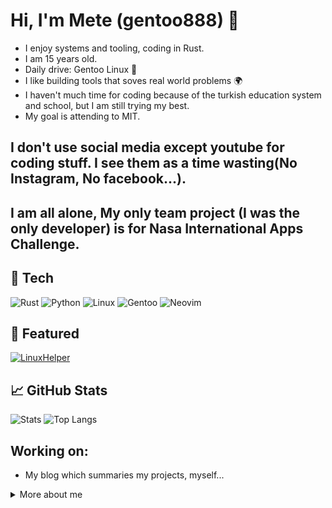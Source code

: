 

# Hi, I'm Mete (gentoo888) 👋

- I enjoy systems and tooling, coding in Rust.
- I am 15 years old.
- Daily drive: Gentoo Linux 🐧
- I like building tools that soves real world problems 🌍
- I haven't much time for coding because of the turkish education system and school, but I am still trying my best.
- My goal is attending to MIT.

## I don't use social media except youtube for coding stuff. I see them as a time wasting(No Instagram, No facebook...).
## I am all alone, My only team project (I was the only developer) is for Nasa International Apps Challenge.

## 🔧 Tech
![Rust](https://img.shields.io/badge/Rust-000?logo=rust&logoColor=white)
![Python](https://img.shields.io/badge/Python-14354C?logo=python&logoColor=white)
![Linux](https://img.shields.io/badge/Linux-000?logo=linux&logoColor=white)
![Gentoo](https://img.shields.io/badge/Gentoo-54487A?logo=gentoo&logoColor=white)
![Neovim](https://img.shields.io/badge/Neovim-57A143?logo=neovim&logoColor=white)

## 📌 Featured
[![LinuxHelper](https://github-readme-stats.vercel.app/api/pin/?username=gentoo888&repo=LinuxHelper&theme=github_dark)](https://github.com/gentoo888/LinuxHelper)

## 📈 GitHub Stats
![Stats](https://github-readme-stats.vercel.app/api?username=gentoo888&show_icons=true&theme=github_dark)
![Top Langs](https://github-readme-stats.vercel.app/api/top-langs/?username=gentoo888&layout=compact&theme=github_dark)

## Working on:
- My blog which summaries my projects, myself...


<details>
  <summary>More about me</summary>

- I like learning low-level concepts and customizing my Linux setup.


</details>
